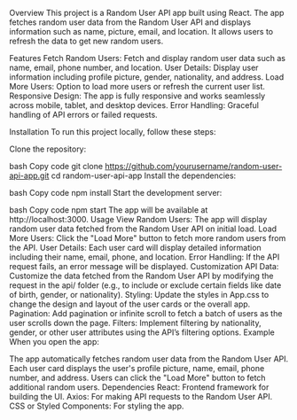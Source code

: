Overview
This project is a Random User API app built using React. The app fetches random user data from the Random User API and displays information such as name, picture, email, and location. It allows users to refresh the data to get new random users.

Features
Fetch Random Users: Fetch and display random user data such as name, email, phone number, and location.
User Details: Display user information including profile picture, gender, nationality, and address.
Load More Users: Option to load more users or refresh the current user list.
Responsive Design: The app is fully responsive and works seamlessly across mobile, tablet, and desktop devices.
Error Handling: Graceful handling of API errors or failed requests.

Installation
To run this project locally, follow these steps:

Clone the repository:

bash
Copy code
git clone https://github.com/yourusername/random-user-api-app.git
cd random-user-api-app
Install the dependencies:

bash
Copy code
npm install
Start the development server:

bash
Copy code
npm start
The app will be available at http://localhost:3000.
Usage
View Random Users: The app will display random user data fetched from the Random User API on initial load.
Load More Users: Click the "Load More" button to fetch more random users from the API.
User Details: Each user card will display detailed information including their name, email, phone, and location.
Error Handling: If the API request fails, an error message will be displayed.
Customization
API Data: Customize the data fetched from the Random User API by modifying the request in the api/ folder (e.g., to include or exclude certain fields like date of birth, gender, or nationality).
Styling: Update the styles in App.css to change the design and layout of the user cards or the overall app.
Pagination: Add pagination or infinite scroll to fetch a batch of users as the user scrolls down the page.
Filters: Implement filtering by nationality, gender, or other user attributes using the API’s filtering options.
Example
When you open the app:

The app automatically fetches random user data from the Random User API.
Each user card displays the user's profile picture, name, email, phone number, and address.
Users can click the "Load More" button to fetch additional random users.
Dependencies
React: Frontend framework for building the UI.
Axios: For making API requests to the Random User API.
CSS or Styled Components: For styling the app.
